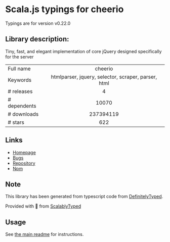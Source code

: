 
# Scala.js typings for cheerio

Typings are for version v0.22.0

## Library description:
Tiny, fast, and elegant implementation of core jQuery designed specifically for the server

|                    |                 |
| ------------------ | :-------------: |
| Full name          | cheerio |
| Keywords           | htmlparser, jquery, selector, scraper, parser, html |
| # releases         | 4 |
| # dependents       | 10070 |
| # downloads        | 237394119 |
| # stars            | 622 |

## Links
- [Homepage](https://github.com/cheeriojs/cheerio#readme)
- [Bugs](https://github.com/cheeriojs/cheerio/issues)
- [Repository](https://github.com/cheeriojs/cheerio)
- [Npm](https://www.npmjs.com/package/cheerio)
    


## Note
This library has been generated from typescript code from [DefinitelyTyped](https://definitelytyped.org).

Provided with :purple_heart: from [ScalablyTyped](https://github.com/oyvindberg/ScalablyTyped)

## Usage
See [the main readme](../../readme.md) for instructions.


